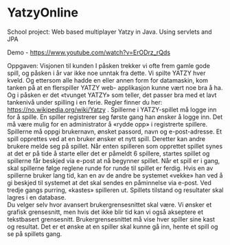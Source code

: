 # YatzyOnline
School project: Web based multiplayer Yatzy in Java. Using servlets and JPA 

Demo - https://www.youtube.com/watch?v=ErODrz_rQds

Oppgaven: 
Visjonen til kunden 
I påsken trekker vi ofte frem gamle gode spill, og påsken 
i år var ikke noe unntak fra dette. Vi spilte YATZY hver 
kveld. Og ettersom alle hadde en eller annen form for 
datamaskin, kom tanken på at en flerspiller YATZY web-
applikasjon kunne vært noe bra å ha. Og i påsken er det 
«tvunget YATZY» som teller, det passer bra med et lavt 
tankenivå under spilling i en ferie. Regler finner du her: 
https://no.wikipedia.org/wiki/Yatzy . 
Spillerne i YATZY-spillet må logge inn for å spille. En spiller registrerer seg første gang han 
ønsker å logge inn. Det må være mulig for en administrator å «rydde opp» i registrerte 
spillere. Spillerne må oppgi brukernavn, ønsket passord, navn og e-post-adresse. 
Et spill opprettes ved at en bruker ønsker et nytt spill. Deretter kan andre brukere melde seg 
på spillet. Når enten spilleren som opprettet spillet synes at det er på tide å starte eller det er 
påmeldt 6 spillere, startes spillet og spillerne får beskjed via e-post at nå begynner spillet. 
Når et spill er i gang, skal spillerne følge reglene runde for runde til spillet er ferdig. Hvis en 
av spillerne bruker lang tid, kan en av de andre be systemet «vekke» han ved å gi beskjed til 
systemet at det skal sendes en påminnelse via e-post. Ved tredje gangs purring, «kastes» 
spilleren ut. 
Spillets tilstand og resultater skal lagres i en database.  
Du velger selv hvor avansert brukergrensesnittet skal være. Vi ønsker et grafisk grensesnitt, 
men hvis det ikke blir tid kan vi også akseptere et tekstbasert grensesnitt. 
Brukergrensesnittet må vise hver spiller sine kast og resultat. 
Det er et ønske at en spiller skal kunne gå inn, hente et spill og se på spillets gang. 
